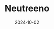 ---  
layout: startup_page  
title: "Neutreeno"  
id: "neutreeno.com"  
permalink: "/neutreenoneutreeno.com10022024/"  
website: "http://www.neutreeno.com/"  
funding_round: "Seed"  
funding_amount: "$5M"  
investors: "Regeneration.VC, Remarkable Ventures Climate Fund (RVC), Closed Loop Partners, Prequel Ventures, Scania Invest, Beacon Venture Capital"  
about: "Neutreeno is a deep tech startup that utilizes proprietary process networks and engineering models to identify and eliminate emissions at their source. Their easy-to-use digital system helps businesses map product lines, pinpoint emission reduction solutions, and reduce costs across their supply chains. Neutreeno partners with businesses to move beyond carbon accounting and take decisive action to decarbonize Scope 3 emissions."  
markets: "Sustainability, Climate Tech, Supply Chain Management"  
hq: "Cambridge, England, United Kingdom"  
founded_year: ""  
linkedin: "https://uk.linkedin.com/company/neutreeno"  
twitter: ""  
instagram: ""  
facebook: ""  
crunchbase: "https://www.crunchbase.com/organization/neutreeno"  
pitchbook: "https://pitchbook.com/profiles/company/493778-71"  

date_display: "02-Oct-2024"  
date: "2024-10-02"

# SEO Optimization  
meta_title: "Neutreeno - Seed Funding ($5M)"  
meta_description: "Neutreeno, Neutreeno is a deep tech startup that utilizes proprietary process networks and engineering models to identify and eliminate emissions at their source..."  
meta_keywords: "Neutreeno, Sustainability, Climate Tech, Supply Chain Management, Seed funding"  
canonical_url: "https://startup.projectstartups.com/neutreenoneutreeno.com10022024/"  
---